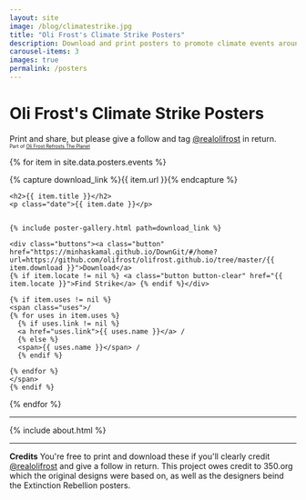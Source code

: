 ```yaml
---
layout: site
image: /blog/climatestrike.jpg
title: "Oli Frost's Climate Strike Posters"
description: Download and print posters to promote climate events around the world
carousel-items: 3
images: true
permalink: /posters
---
```


<style>

h2 {
  margin-bottom: 0rem;
  margin-top: 4rem;
}

.date {
  margin-bottom: 2rem;
  text-align: center;
}

.buttons {
  margin-top: 1rem;
}

.page {
  text-align: center;
}

.uses {
  display: block;
  margin-top: 2rem;
}

#sub {
  font-size: 60%;


}

</style>

<div class="row first-xs between-sm ">
  <div class="col-xs-12">
    <h1 class="headline">Oli Frost's <span class="nobreak">Climate Strike</span> Posters</h1>
    <p class="center">Print and share, but please give a follow and tag <a href="https://olifro.st/links/">@realolifrost</a> in return. <br><span id="sub">
    Part of <a href="/refrost">Oli Frost Refrosts The Planet</a></span>
    </p>



  </div>

</div>


<div>
{% for item in site.data.posters.events %}

{% capture download_link %}{{ item.url }}{% endcapture %}

    <h2>{{ item.title }}</h2>
    <p class="date">{{ item.date }}</p>


    {% include poster-gallery.html path=download_link %}

    <div class="buttons"><a class="button" href="https://minhaskamal.github.io/DownGit/#/home?url=https://github.com/olifrost/olifrost.github.io/tree/master/{{ item.download }}">Download</a>
    {% if item.locate != nil %} <a class="button button-clear" href="{{ item.locate }}">Find Strike</a> {% endif %}</div>

    {% if item.uses != nil %}
    <span class="uses">/
    {% for uses in item.uses %}
      {% if uses.link != nil %}
      <a href="uses.link">{{ uses.name }}</a> /
      {% else %}
      <span>{{ uses.name }}</span> /
      {% endif %}

    {% endfor %}
    </span>
    {% endif %}



{% endfor %}
</div>

---

{% include about.html %}

<hr>

**Credits** You're free to print and download these if you'll clearly credit [@realolifrost](https://olifro) and give a follow in return.
This project owes credit to 350.org which the original designs were based on, as well as the designers beind the Extinction Rebellion posters.
